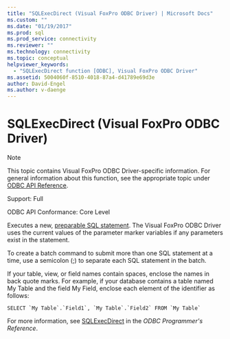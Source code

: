 ```yaml
---
title: "SQLExecDirect (Visual FoxPro ODBC Driver) | Microsoft Docs"
ms.custom: ""
ms.date: "01/19/2017"
ms.prod: sql
ms.prod_service: connectivity
ms.reviewer: ""
ms.technology: connectivity
ms.topic: conceptual
helpviewer_keywords: 
  - "SQLExecDirect function [ODBC], Visual FoxPro ODBC Driver"
ms.assetid: 5004060f-8510-4018-87a4-d41789e69d3e
author: David-Engel
ms.author: v-daenge
---
```

# SQLExecDirect (Visual FoxPro ODBC Driver)
> [!NOTE]  
>  This topic contains Visual FoxPro ODBC Driver-specific information. For general information about this function, see the appropriate topic under [ODBC API Reference](../../odbc/reference/syntax/odbc-api-reference.md).  
  
 Support: Full  
  
 ODBC API Conformance: Core Level  
  
 Executes a new, [preparable SQL statement](../../odbc/microsoft/visual-foxpro-terminology.md). The Visual FoxPro ODBC Driver uses the current values of the parameter marker variables if any parameters exist in the statement.  
  
 To create a batch command to submit more than one SQL statement at a time, use a semicolon (;) to separate each SQL statement in the batch.  
  
 If your table, view, or field names contain spaces, enclose the names in back quote marks. For example, if your database contains a table named My Table and the field My Field, enclose each element of the identifier as follows:  
  
```  
SELECT `My Table`.`Field1`, `My Table`.`Field2` FROM `My Table`  
```  
  
 For more information, see [SQLExecDirect](../../odbc/reference/syntax/sqlexecdirect-function.md) in the *ODBC Programmer's Reference*.
